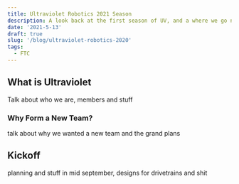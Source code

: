 ```yaml
---
title: Ultraviolet Robotics 2021 Season
description: A look back at the first season of UV, and a where we go next
date: '2021-5-13'
draft: true
slug: '/blog/ultraviolet-robotics-2020'
tags:
  - FTC
---
```


## What is Ultraviolet

Talk about who we are, members and stuff

### Why Form a New Team?

talk about why we wanted a new team and the grand plans

## Kickoff

planning and stuff in mid september, designs for drivetrains and shit
